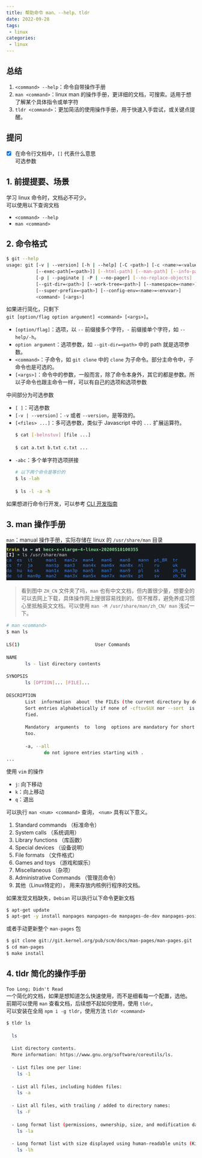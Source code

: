 ```yaml
---
title: 帮助命令 man、--help、tldr
date: 2022-09-28
tags:
 - linux
categories: 
 - linux
---
```

## 总结
1. `<command> --help`：命令自带操作手册
2. `man <command>`：linux man 的操作手册，更详细的文档，可搜索。适用于想了解某个具体指令或单字符
3. `tldr <command>`：更加简洁的使用操作手册，用于快速入手尝试，或关键点提醒。


<!-- ## 疑问
- [ ]  -->





## 提问
- [x] 在命令行文档中，`[]` 代表什么意思     
  可选参数






## 1. 前提提要、场景
学习 linux 命令时，文档必不可少。      
可以使用以下查询文档
- `<command> --help`
- `man <command>`




## 2. 命令格式
```bash
$ git --help
usage: git [-v | --version] [-h | --help] [-C <path>] [-c <name>=<value>]
           [--exec-path[=<path>]] [--html-path] [--man-path] [--info-path]
           [-p | --paginate | -P | --no-pager] [--no-replace-objects] [--bare]
           [--git-dir=<path>] [--work-tree=<path>] [--namespace=<name>]
           [--super-prefix=<path>] [--config-env=<name>=<envvar>]
           <command> [<args>]
```
如果进行简化，只剩下      
 `git [option/flag option argument] <command> [<args>]`。
- `[option/flag]`：选项，以 `--` 前缀接多个字符，`-` 前缀接单个字符，如 `--help/-h`。 
- `option argument`：选项参数，如 `--git-dir=<path>` 中的 path 就是选项参数。
- `<command>`：子命令，如 `git clone` 中的 `clone` 为子命令。部分主命令中，子命令也是可选的。
- `[<args>]`：命令中的参数，一般而言，除了命令本身外，其它的都是参数。所以子命令也跟主命令一样，可以有自己的选项和选项参数

中间部分为可选参数
- `[ ]`：可选参数
- `[-v | --version]`：`-v` 或者 `--version`，是等效的。
- `[<files> ...]`：多可选参数，类似于 Javascript 中的 `...` 扩展运算符。
    ```bash
    $ cat [-belnstuv] [file ...]

    $ cat a.txt b.txt c.txt ...
    ```
- `-abc`：多个单字符选项拼接
    ```bash
    # 以下两个命令是等价的
    $ ls -lah

    $ ls -l -a -h
    ```

如果想进行命令行开发，可以参考 [CLI 开发指南](https://clig.dev/#output)





## 3. man 操作手册
`man`：manual 操作手册，实际存储在 linux 的 `/usr/share/man` 目录
![](../assets/1%2019.png)
> 看到图中 `ZH_CN` 文件夹了吗，`man` 也有中文文档，但内置很少量，想要全的可以去网上下载，具体操作网上搜很容易找到的。但不推荐，避免养成习惯心里抵触英文文档。可以使用 `man -M /usr/share/man/zh_CN/ man` 浅试一下。
```bash
# man <command>
$ man ls

LS(1)                            User Commands                           LS(1)

NAME
       ls - list directory contents

SYNOPSIS
       ls [OPTION]... [FILE]...

DESCRIPTION
       List  information  about  the FILEs (the current directory by default).
       Sort entries alphabetically if none of -cftuvSUX nor --sort  is  speci-
       fied.

       Mandatory  arguments  to  long  options are mandatory for short options
       too.

       -a, --all
              do not ignore entries starting with .
...
```

使用 `vim` 的操作
- `j`: 向下移动
- `k`：向上移动
- `q`：退出



可以执行 `man <num> <command>` 查询， `<num>` 具有以下意义。
1. Standard commands （标准命令）
2. System calls （系统调用）
3. Library functions （库函数）
4. Special devices （设备说明）
5. File formats （文件格式）
6. Games and toys （游戏和娱乐）
7. Miscellaneous （杂项）
8. Administrative Commands （管理员命令）
9. 其他（Linux特定的）， 用来存放内核例行程序的文档。

如果发现文档缺失，`Debian` 可以执行以下命令更新文档
```bash
$ apt-get update
$ apt-get -y install manpages manpages-de manpages-de-dev manpages-posix manpages-posix-dev libc6-dev glibc-doc manpages-posix manpages-posix-dev linux-doc libstdc++-7-dev libstdc++-7-doc
```
或者手动更新整个 `man-pages` 包
```bash
$ git clone git://git.kernel.org/pub/scm/docs/man-pages/man-pages.git
$ cd man-pages
$ make install
```


## 4. tldr 简化的操作手册
`Too Long; Didn't Read`      
一个简化的文档，如果是想知道怎么快速使用，而不是细看每一个配置，选他。          
前期可以使用 `man` 查看文档，后续想不起如何使用，使用 `tldr`。      
可以安装在全局 `npm i -g tldr`，使用方法 `tldr <command>`

```bash
$ tldr ls  

  ls

  List directory contents.
  More information: https://www.gnu.org/software/coreutils/ls.

  - List files one per line:
    ls -1

  - List all files, including hidden files:
    ls -a

  - List all files, with trailing / added to directory names:
    ls -F

  - Long format list (permissions, ownership, size, and modification date) of all files:
    ls -la

  - Long format list with size displayed using human-readable units (KiB, MiB, GiB):
    ls -lh
```














